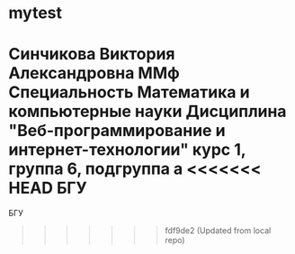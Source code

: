 ﻿# mytest
Синчикова
Виктория
Александровна
ММф
Специальность Математика и компьютерные науки
Дисциплина "Веб-программирование и интернет-технологии"
курс 1, группа 6, подгруппа а
<<<<<<< HEAD
БГУ
=======
БГУ
>>>>>>> fdf9de2 (Updated from local repo)
